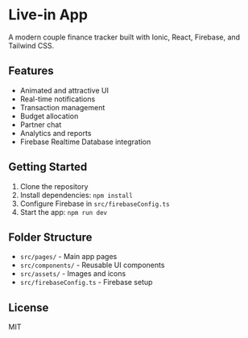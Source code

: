 # Live-in App

A modern couple finance tracker built with Ionic, React, Firebase, and Tailwind CSS.

## Features

- Animated and attractive UI
- Real-time notifications
- Transaction management
- Budget allocation
- Partner chat
- Analytics and reports
- Firebase Realtime Database integration

## Getting Started

1. Clone the repository
2. Install dependencies: `npm install`
3. Configure Firebase in `src/firebaseConfig.ts`
4. Start the app: `npm run dev`

## Folder Structure

- `src/pages/` - Main app pages
- `src/components/` - Reusable UI components
- `src/assets/` - Images and icons
- `src/firebaseConfig.ts` - Firebase setup

## License

MIT
